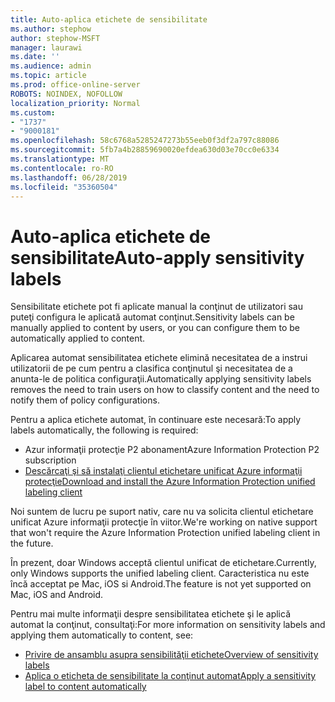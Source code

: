 ```yaml
---
title: Auto-aplica etichete de sensibilitate
ms.author: stephow
author: stephow-MSFT
manager: laurawi
ms.date: ''
ms.audience: admin
ms.topic: article
ms.prod: office-online-server
ROBOTS: NOINDEX, NOFOLLOW
localization_priority: Normal
ms.custom:
- "1737"
- "9000181"
ms.openlocfilehash: 58c6768a5285247273b55eeb0f3df2a797c88086
ms.sourcegitcommit: 5fb7a4b28859690020efdea630d03e70cc0e6334
ms.translationtype: MT
ms.contentlocale: ro-RO
ms.lasthandoff: 06/28/2019
ms.locfileid: "35360504"
---
```

# <a name="auto-apply-sensitivity-labels"></a><span data-ttu-id="790f8-102">Auto-aplica etichete de sensibilitate</span><span class="sxs-lookup"><span data-stu-id="790f8-102">Auto-apply sensitivity labels</span></span>

<span data-ttu-id="790f8-103">Sensibilitate etichete pot fi aplicate manual la conţinut de utilizatori sau puteţi configura le aplicată automat conţinut.</span><span class="sxs-lookup"><span data-stu-id="790f8-103">Sensitivity labels can be manually applied to content by users, or you can configure them to be automatically applied to content.</span></span>

<span data-ttu-id="790f8-104">Aplicarea automat sensibilitatea etichete elimină necesitatea de a instrui utilizatorii de pe cum pentru a clasifica conţinutul şi necesitatea de a anunta-le de politica configuraţii.</span><span class="sxs-lookup"><span data-stu-id="790f8-104">Automatically applying sensitivity labels removes the need to train users on how to classify content and the need to notify them of policy configurations.</span></span>

<span data-ttu-id="790f8-105">Pentru a aplica etichete automat, în continuare este necesară:</span><span class="sxs-lookup"><span data-stu-id="790f8-105">To apply labels automatically, the following is required:</span></span>

- <span data-ttu-id="790f8-106">Azur informaţii protecţie P2 abonament</span><span class="sxs-lookup"><span data-stu-id="790f8-106">Azure Information Protection P2 subscription</span></span>
- [<span data-ttu-id="790f8-107">Descărcaţi şi să instalaţi clientul etichetare unificat Azure informaţii protecţie</span><span class="sxs-lookup"><span data-stu-id="790f8-107">Download and install the Azure Information Protection unified labeling client</span></span>](https://docs.microsoft.com/azure/information-protection/rms-client/install-unifiedlabelingclient-app)

<span data-ttu-id="790f8-108">Noi suntem de lucru pe suport nativ, care nu va solicita clientul etichetare unificat Azure informaţii protecţie în viitor.</span><span class="sxs-lookup"><span data-stu-id="790f8-108">We're working on native support that won't require the Azure Information Protection unified labeling client in the future.</span></span>

<span data-ttu-id="790f8-109">În prezent, doar Windows acceptă clientul unificat de etichetare.</span><span class="sxs-lookup"><span data-stu-id="790f8-109">Currently, only Windows supports the unified labeling client.</span></span>  <span data-ttu-id="790f8-110">Caracteristica nu este încă acceptat pe Mac, iOS si Android.</span><span class="sxs-lookup"><span data-stu-id="790f8-110">The feature is not yet supported on Mac, iOS and Android.</span></span>

<span data-ttu-id="790f8-111">Pentru mai multe informaţii despre sensibilitatea etichete şi le aplică automat la conţinut, consultaţi:</span><span class="sxs-lookup"><span data-stu-id="790f8-111">For more information on sensitivity labels and applying them automatically to content,  see:</span></span>

- [<span data-ttu-id="790f8-112">Privire de ansamblu asupra sensibilităţii etichete</span><span class="sxs-lookup"><span data-stu-id="790f8-112">Overview of sensitivity labels</span></span>](https://docs.microsoft.com/office365/securitycompliance/sensitivity-labels)
- [<span data-ttu-id="790f8-113">Aplica o eticheta de sensibilitate la conţinut automat</span><span class="sxs-lookup"><span data-stu-id="790f8-113">Apply a sensitivity label to content automatically</span></span>](https://docs.microsoft.com/office365/securitycompliance/apply_sensitivity_label_automatically)